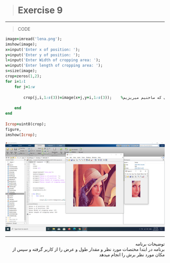 ># Exercise 9

***
>CODE

```ruby
image=imread('lena.png');
imshow(image);
x=input('Enter x of position: ');           
y=input('Enter y of position: ');
l=input('Enter Width of cropping area: ');
w=input('Enter length of cropping area: ');
s=size(image);
crop=zeros(1,2);
for i=1:l
    for j=1:w
        
        crop(j,i,1:s(3))=image(x+j,y+i,1:s(3));    %از مختصاتی که کاربر مشخص کرده به اندازه طول و عرض تصویر خروجی که باز  هم کاربر مشخص کرده   از تصویر اصلی پیکسل هارا خوانده و در داخل ماتریس جدیدی که ساختیم میریزیم

    end
end

Icrop=uint8(crop);
figure,
imshow(Icrop);

```
![alt text](https://github.com/semnan-university-ai/image-processing-class/blob/main/excersiecs/faeze75/9/Screenshot%20(16).png)

***
<div dir="rtl">
توضیحات برنامه <br />
برنامه  در ابتدا مختصات مورد نظر و مقدار طول و عرض را از کاربر گرفته و سپس از مکان مورد نظر برش را انجام میدهد
</div>

